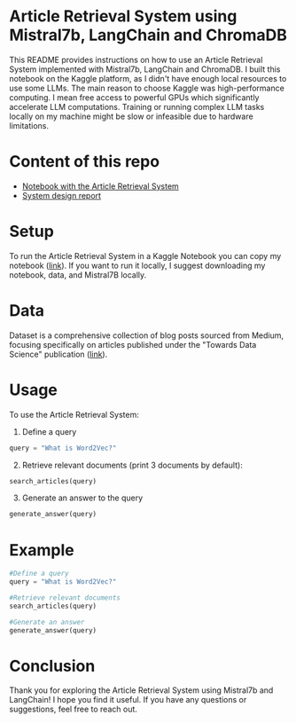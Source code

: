 # Article Retrieval System using Mistral7b, LangChain and ChromaDB
This README provides instructions on how to use an Article Retrieval System implemented with Mistral7b, LangChain and ChromaDB. I built this notebook on the Kaggle platform, as I didn't have enough local resources to use some LLMs. The main reason to choose Kaggle was high-performance computing. I mean free access to powerful GPUs which significantly accelerate LLM computations. Training or running complex LLM tasks locally on my machine might be slow or infeasible due to hardware limitations.

# Content of this repo
* <a href="https://github.com/mikolajhojda/article_retrieval_system/blob/main/model.ipynb">Notebook with the Article Retrieval System</a>
* <a href="https://github.com/mikolajhojda/article_retrieval_system/blob/main/report.md">System design report</a>

# Setup
To run the Article Retrieval System in a Kaggle Notebook you can copy my notebook (<a href="https://www.kaggle.com/code/mikolajhojda/article-retrieval-system-using-mistral7b-and-lan/">link</a>).
If you want to run it locally, I suggest downloading my notebook, data, and Mistral7B locally.

# Data
Dataset is a comprehensive collection of blog posts sourced from Medium, focusing specifically on articles published under the "Towards Data Science" publication (<a href="https://www.kaggle.com/datasets/meruvulikith/1300-towards-datascience-medium-articles-dataset">link</a>).

# Usage
To use the Article Retrieval System:
1. Define a query
```python
query = "What is Word2Vec?"
```
2. Retrieve relevant documents (print 3 documents by default):
```python
search_articles(query)
```
3. Generate an answer to the query
```python
generate_answer(query)
```

# Example
```python
#Define a query
query = "What is Word2Vec?"

#Retrieve relevant documents
search_articles(query)

#Generate an answer
generate_answer(query)
```
# Conclusion
Thank you for exploring the Article Retrieval System using Mistral7b and LangChain! I hope you find it useful. If you have any questions or suggestions, feel free to reach out.
